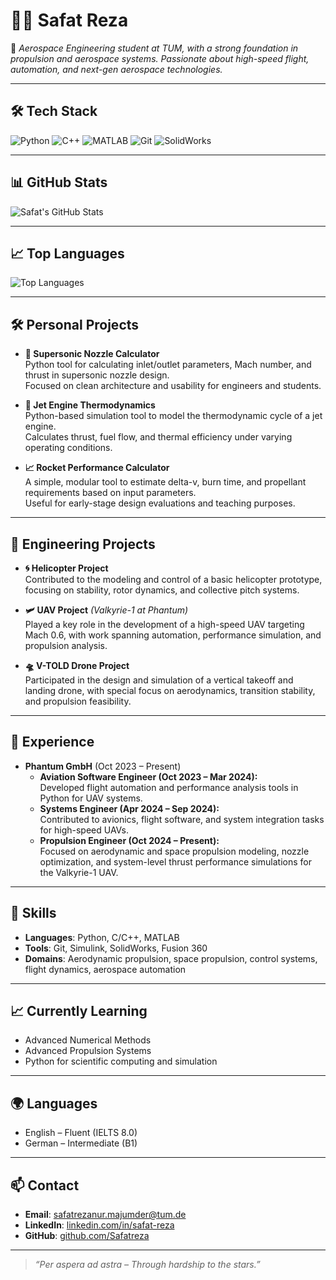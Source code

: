 # 👨‍🚀 Safat Reza

🚀 *Aerospace Engineering student at TUM, with a strong foundation in propulsion and aerospace systems. Passionate about high-speed flight, automation, and next-gen aerospace technologies.*

---

## 🛠️ Tech Stack

![Python](https://img.shields.io/badge/Python-3776AB?style=flat&logo=python&logoColor=white)
![C++](https://img.shields.io/badge/C%2B%2B-00599C?style=flat&logo=c%2B%2B&logoColor=white)
![MATLAB](https://img.shields.io/badge/MATLAB-0076A8?style=flat&logo=matlab&logoColor=white)
![Git](https://img.shields.io/badge/Git-F05032?style=flat&logo=git&logoColor=white)
![SolidWorks](https://img.shields.io/badge/SolidWorks-2A3D61?style=flat&logo=solidworks&logoColor=white)

---

## 📊 GitHub Stats

![Safat's GitHub Stats](https://github-readme-stats.vercel.app/api?username=Safatreza&show_icons=true&hide_title=true&hide=prs&count_private=true&theme=radical)

---

## 📈 Top Languages

![Top Languages](https://github-readme-stats.vercel.app/api/top-langs/?username=Safatreza&layout=compact&theme=radical)

---

## 🛠️ Personal Projects

- **💨 Supersonic Nozzle Calculator**  
  Python tool for calculating inlet/outlet parameters, Mach number, and thrust in supersonic nozzle design.  
  Focused on clean architecture and usability for engineers and students.

- **🚀 Jet Engine Thermodynamics**  
  Python-based simulation tool to model the thermodynamic cycle of a jet engine.  
  Calculates thrust, fuel flow, and thermal efficiency under varying operating conditions.

- **📈 Rocket Performance Calculator**  
  A simple, modular tool to estimate delta-v, burn time, and propellant requirements based on input parameters.  
  Useful for early-stage design evaluations and teaching purposes.

---

## 🧪 Engineering Projects

- **🌀 Helicopter Project**  
  Contributed to the modeling and control of a basic helicopter prototype, focusing on stability, rotor dynamics, and collective pitch systems.

- **🛩️ UAV Project** *(Valkyrie-1 at Phantum)*  
  Played a key role in the development of a high-speed UAV targeting Mach 0.6, with work spanning automation, performance simulation, and propulsion analysis.

- **🛸 V-TOLD Drone Project**  
  Participated in the design and simulation of a vertical takeoff and landing drone, with special focus on aerodynamics, transition stability, and propulsion feasibility.

---

## 💼 Experience

- **Phantum GmbH** (Oct 2023 – Present)  
  - **Aviation Software Engineer (Oct 2023 – Mar 2024):**  
    Developed flight automation and performance analysis tools in Python for UAV systems.  
  - **Systems Engineer (Apr 2024 – Sep 2024):**  
    Contributed to avionics, flight software, and system integration tasks for high-speed UAVs.  
  - **Propulsion Engineer (Oct 2024 – Present):**  
    Focused on aerodynamic and space propulsion modeling, nozzle optimization, and system-level thrust performance simulations for the Valkyrie-1 UAV.

---

## 🧠 Skills

- **Languages**: Python, C/C++, MATLAB  
- **Tools**: Git, Simulink, SolidWorks, Fusion 360  
- **Domains**: Aerodynamic propulsion, space propulsion, control systems, flight dynamics, aerospace automation

---

## 📈 Currently Learning

- Advanced Numerical Methods  
- Advanced Propulsion Systems  
- Python for scientific computing and simulation

---

## 🌍 Languages

- English – Fluent (IELTS 8.0)  
- German – Intermediate (B1)

---

## 📫 Contact

- **Email**: safatrezanur.majumder@tum.de  
- **LinkedIn**: [linkedin.com/in/safat-reza](https://www.linkedin.com/in/safat-reza)  
- **GitHub**: [github.com/Safatreza](https://github.com/Safatreza)

---

> _“Per aspera ad astra – Through hardship to the stars.”_


